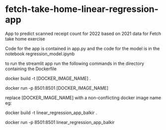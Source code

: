 # fetch-take-home-linear-regression-app
App to predict scanned receipt count for 2022 based on 2021 data for Fetch take home exercise

Code for the app is contained in app.py and the code for the model is in the notebook regression_model.ipynb

to run the streamlit app run the following commands in the directory containing the Dockerfile

docker build -t [DOCKER_IMAGE_NAME] .

docker run -p 8501:8501 [DOCKER_IMAGE_NAME]

replace [DOCKER_IMAGE_NAME] with a non-conflicting docker image name eg:

docker build -t linear_regression_app_balkir .

docker run -p 8501:8501 linear_regression_app_balkir
